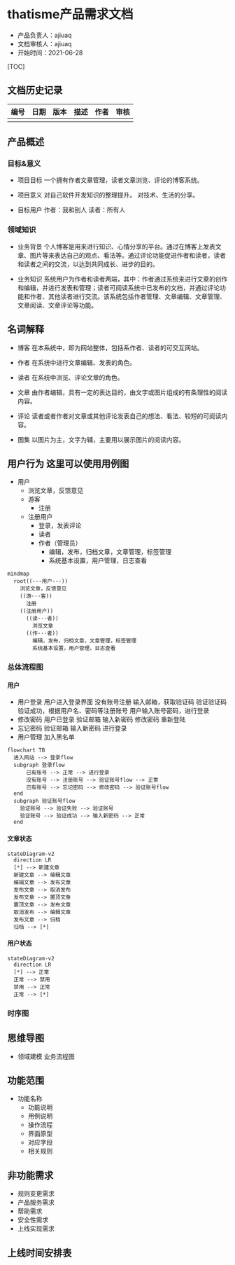 # thatisme产品需求文档

+ 产品负责人：ajiuaq
+ 文档审核人：ajiuaq
+ 开始时间：2021-06-28

[TOC]

## 文档历史记录

| 编号 | 日期 | 版本 | 描述 | 作者 | 审核 |
|:---|----|----|----|----|----|
|    |    |    |    |    |    |

## 产品概述

### 目标&意义

+ 项目目标
  一个拥有作者文章管理，读者文章浏览、评论的博客系统。

+ 项目意义
  对自己软件开发知识的整理提升。
  对技术、生活的分享。

+ 目标用户
  作者：我和别人
  读者：所有人

### 领域知识

+ 业务背景
  个人博客是用来进行知识、心情分享的平台。通过在博客上发表文章、图片等来表达自己的观点、看法等。通过评论功能促进作者和读者，读者和读者之间的交流，以达到共同成长、进步的目的。

+ 业务知识
  系统用户为作者和读者两端，其中：作者通过系统来进行文章的创作和编辑，并进行发表和管理；读者可阅读系统中已发布的文档，并通过评论功能和作者、其他读者进行交流。该系统包括作者管理、文章编辑、文章管理、文章阅读、文章评论等功能。

## 名词解释

+ 博客
  在本系统中，即为网站整体，包括系作者、读者的可交互网站。
+ 作者
  在系统中进行文章编辑、发表的角色。
+ 读者
  在系统中浏览、评论文章的角色。
+ 文章
  由作者编辑，具有一定的表达目的，由文字或图片组成的有条理性的阅读内容。
+ 评论
  读者或者作者对文章或其他评论发表自己的想法、看法、较短的可阅读内容。

+ 图集
  以图片为主，文字为辅，主要用以展示图片的阅读内容。

## 用户行为 这里可以使用用例图

+ 用户
    + 浏览文章，反馈意见
    + 游客
        + 注册
    + 注册用户
        + 登录，发表评论
        + 读者
        + 作者（管理员）
            + 编辑，发布，归档文章，文章管理，标签管理
            + 系统基本设置，用户管理，日志查看

```mermaid
mindmap
  root((---用户---))
    浏览文章，反馈意见
    ((游···客))
      注册
    ((注册用户))
      ((读···者))
        浏览文章
      ((作···者))
        编辑，发布，归档文章，文章管理，标签管理
        系统基本设置，用户管理，日志查看
```
### 总体流程图

#### 用户

+ 用户登录
  用户进入登录界面
  没有账号注册
  输入邮箱，获取验证码
  验证验证码
  验证成功，根据用户名、密码等注册账号
  用户输入账号密码，进行登录
+ 修改密码
  用户已登录
  验证邮箱
  输入新密码
  修改密码
  重新登陆
+ 忘记密码
  验证邮箱
  输入新密码
  进行登录
+ 用户管理
  加入黑名单
```mermaid
flowchart TB
  进入网站 --> 登录flow
  subgraph 登录flow
      已有账号 --> 正常 --> 进行登录
      没有账号 --> 注册账号 --> 验证账号flow --> 正常
      已有账号 --> 忘记密码 --> 修改密码 --> 验证账号flow
  end
  subgraph 验证账号flow
    验证账号 --> 验证失败 --> 验证账号
    验证账号 --> 验证成功 --> 输入新密码 --> 正常
  end
```
#### 文章状态
```mermaid
stateDiagram-v2
  direction LR
  [*] --> 新建文章
  新建文章 --> 编辑文章
  编辑文章 --> 发布文章
  发布文章 --> 取消发布
  发布文章 --> 置顶文章
  置顶文章 --> 发布文章
  取消发布 --> 编辑文章
  发布文章 --> 归档
  归档 --> [*]
```
#### 用户状态
```mermaid
stateDiagram-v2
  direction LR
  [*] --> 正常
  正常 --> 禁用
  禁用 --> 正常
  正常 --> [*]
```
### 时序图

## 思维导图

+ 领域建模
  业务流程图

## 功能范围

+ 功能名称
    + 功能说明
    + 用例说明
    + 操作流程
    + 界面原型
    + 对应字段
    + 相关规则

## 非功能需求

+ 规则变更需求
+ 产品服务需求
+ 帮助需求
+ 安全性需求
+ 上线实现需求

## 上线时间安排表
